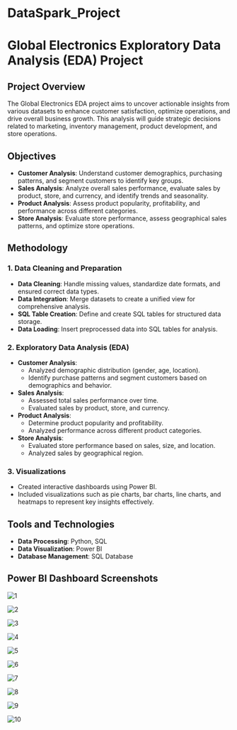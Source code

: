 # DataSpark_Project
# Global Electronics Exploratory Data Analysis (EDA) Project

## Project Overview

The Global Electronics EDA project aims to uncover actionable insights from various datasets to enhance customer satisfaction, optimize operations, and drive overall business growth. This analysis will guide strategic decisions related to marketing, inventory management, product development, and store operations.

## Objectives

* **Customer Analysis**: Understand customer demographics, purchasing patterns, and segment customers to identify key groups.
* **Sales Analysis**: Analyze overall sales performance, evaluate sales by product, store, and currency, and identify trends and seasonality.
* **Product Analysis**: Assess product popularity, profitability, and performance across different categories.
* **Store Analysis**: Evaluate store performance, assess geographical sales patterns, and optimize store operations.

## Methodology

### 1. Data Cleaning and Preparation
- **Data Cleaning**: Handle missing values, standardize date formats, and ensured correct data types.
- **Data Integration**: Merge datasets to create a unified view for comprehensive analysis.
- **SQL Table Creation**: Define and create SQL tables for structured data storage.
- **Data Loading**: Insert preprocessed data into SQL tables for analysis.

### 2. Exploratory Data Analysis (EDA)
- **Customer Analysis**:
  - Analyzed demographic distribution (gender, age, location).
  - Identify purchase patterns and segment customers based on demographics and behavior.
- **Sales Analysis**:
  - Assessed total sales performance over time.
  - Evaluated sales by product, store, and currency.
- **Product Analysis**:
  - Determine product popularity and profitability.
  - Analyzed performance across different product categories.
- **Store Analysis**:
  - Evaluated store performance based on sales, size, and location.
  - Analyzed sales by geographical region.

### 3. Visualizations
- Created interactive dashboards using Power BI.
- Included visualizations such as pie charts, bar charts, line charts, and heatmaps to represent key insights effectively.

## Tools and Technologies

- **Data Processing**: Python, SQL
- **Data Visualization**: Power BI
- **Database Management**: SQL Database

## Power BI Dashboard Screenshots

![1](https://github.com/user-attachments/assets/c17ff3c3-bd2b-40b3-918e-0acbc75ac898)

![2](https://github.com/user-attachments/assets/990c632e-f239-4bad-8c03-de3d71216180)

![3](https://github.com/user-attachments/assets/0a63a20e-bcd0-4e26-b4b8-b2c990eb639f)

![4](https://github.com/user-attachments/assets/14094975-c012-4d27-b415-47f2bf5f64d3)

![5](https://github.com/user-attachments/assets/f6a622c5-1281-41d9-9300-cf6185f75f8c)

![6](https://github.com/user-attachments/assets/7ff821df-8cdb-4162-83a5-03f00d86a7b9)

![7](https://github.com/user-attachments/assets/58a1cb9e-5726-4070-9cd9-4460a16cdaf9)

![8](https://github.com/user-attachments/assets/1b2220bd-f425-45db-b3b4-a418d3106aac)

![9](https://github.com/user-attachments/assets/32b41973-f3bb-45f4-acf1-745da80b68fa)

![10](https://github.com/user-attachments/assets/a7fba17e-36f9-4c2b-9f03-5cbeeab1aa55)
